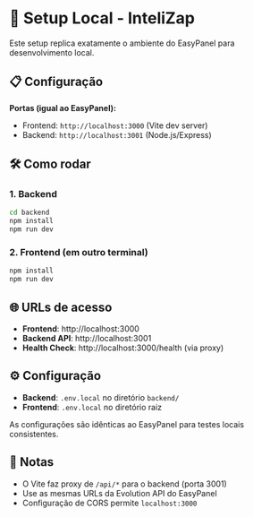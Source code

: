 # 🚀 Setup Local - InteliZap

Este setup replica exatamente o ambiente do EasyPanel para desenvolvimento local.

## 📋 Configuração

**Portas (igual ao EasyPanel):**
- Frontend: `http://localhost:3000` (Vite dev server)
- Backend: `http://localhost:3001` (Node.js/Express)

## 🛠️ Como rodar

### 1. Backend
```bash
cd backend
npm install
npm run dev
```

### 2. Frontend (em outro terminal)
```bash
npm install
npm run dev
```

## 🌐 URLs de acesso

- **Frontend**: http://localhost:3000
- **Backend API**: http://localhost:3001
- **Health Check**: http://localhost:3000/health (via proxy)

## ⚙️ Configuração

- **Backend**: `.env.local` no diretório `backend/`
- **Frontend**: `.env.local` no diretório raiz

As configurações são idênticas ao EasyPanel para testes locais consistentes.

## 📝 Notas

- O Vite faz proxy de `/api/*` para o backend (porta 3001)
- Use as mesmas URLs da Evolution API do EasyPanel
- Configuração de CORS permite `localhost:3000`